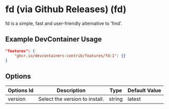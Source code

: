 
# fd (via Github Releases) (fd)

fd is a simple, fast and user-friendly alternative to 'find'.

## Example DevContainer Usage

```json
"features": {
    "ghcr.io/devcontainers-contrib/features/fd:1": {}
}
```

## Options

| Options Id | Description | Type | Default Value |
|-----|-----|-----|-----|
| version | Select the version to install. | string | latest |


